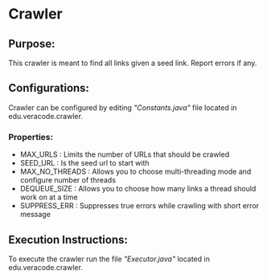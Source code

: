 # Crawler

## Purpose: 
  This crawler is meant to find all links given a seed link. Report errors if any.

## Configurations: 
  Crawler can be configured by editing *"Constants.java"* file located in edu.veracode.crawler. 
### Properties: 
* MAX_URLS : Limits the number of URLs that should be crawled 
* SEED_URL : Is the seed url to start with
* MAX_NO_THREADS : Allows you to choose multi-threading mode and configure number of threads 
* DEQUEUE_SIZE   : Allows you to choose how many links a thread should work on at a time 
* SUPPRESS_ERR   : Suppresses true errors while crawling with short error message 

## Execution Instructions: 
  To execute the crawler run the file *"Executor.java"* located in edu.veracode.crawler.
